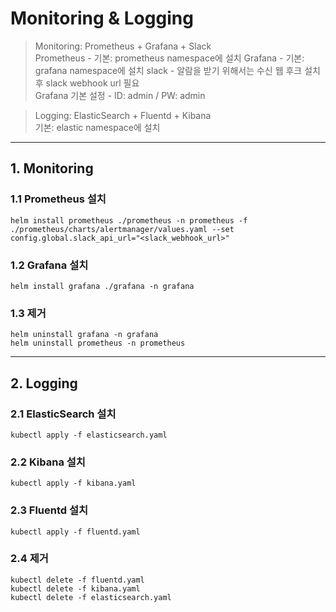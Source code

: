 
# Monitoring & Logging
> Monitoring: Prometheus + Grafana + Slack  
> Prometheus - 기본: prometheus namespace에 설치
> Grafana - 기본: grafana namespace에 설치
> slack - 알람을 받기 위해서는 수신 웹 후크 설치 후 slack webhook url 필요  
> Grafana 기본 설정 - ID: admin / PW: admin  

> Logging: ElasticSearch + Fluentd + Kibana  
> 기본: elastic namespace에 설치
***
## 1. Monitoring

### 1.1 Prometheus 설치
    helm install prometheus ./prometheus -n prometheus -f ./prometheus/charts/alertmanager/values.yaml --set config.global.slack_api_url="<slack_webhook_url>"
### 1.2 Grafana 설치
    helm install grafana ./grafana -n grafana
### 1.3 제거
    helm uninstall grafana -n grafana
    helm uninstall prometheus -n prometheus

***
## 2. Logging

### 2.1 ElasticSearch 설치
    kubectl apply -f elasticsearch.yaml
### 2.2 Kibana 설치
    kubectl apply -f kibana.yaml
### 2.3 Fluentd 설치
    kubectl apply -f fluentd.yaml
### 2.4 제거
    kubectl delete -f fluentd.yaml
    kubectl delete -f kibana.yaml
    kubectl delete -f elasticsearch.yaml
